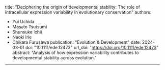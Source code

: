 title: "Deciphering the origin of developmental stability: The role of intracellular expression variability in evolutionary conservation"
authors:
  - Yui Uchida
  - Masato Tsutsumi
  - Shunsuke Ichii
  - Naoki Irie
  - Chikara Furusawa
publication: "Evolution & Development"
date: 2024-03-01
doi: "10.1111/ede.12473"
url_doi: "https://doi.org/10.1111/ede.12473"
abstract: "Analysis of how expression variability contributes to developmental stability across evolution."
---